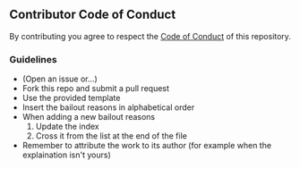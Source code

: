 ## Contributor Code of Conduct
By contributing you agree to respect the [Code of Conduct](/CODE_OF_CONDUCT.md) of this repository.

### Guidelines
- (Open an issue or...)
- Fork this repo and submit a pull request
- Use the provided template
- Insert the bailout reasons in alphabetical order
- When adding a new bailout reasons
  1. Update the index
  2. Cross it from the list at the end of the file
- Remember to attribute the work to its author (for example when the explaination isn't yours)
